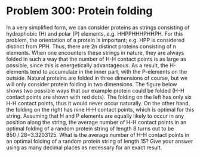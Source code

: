 # Problem 300: Protein folding
In a very simplified form, we can consider proteins as strings
consisting of hydrophobic (H) and polar (P) elements, e.g. HHPPHHHPHHPH.
For this problem, the orientation of a protein is important; e.g. HPP is
considered distinct from PPH. Thus, there are 2n distinct proteins
consisting of n elements. When one encounters these strings in nature,
they are always folded in such a way that the number of H-H contact
points is as large as possible, since this is energetically
advantageous. As a result, the H-elements tend to accumulate in the
inner part, with the P-elements on the outside. Natural proteins are
folded in three dimensions of course, but we will only consider protein
folding in two dimensions. The figure below shows two possible ways that
our example protein could be folded (H-H contact points are shown with
red dots). The folding on the left has only six H-H contact points, thus
it would never occur naturally. On the other hand, the folding on the
right has nine H-H contact points, which is optimal for this string.
Assuming that H and P elements are equally likely to occur in any
position along the string, the average number of H-H contact points in
an optimal folding of a random protein string of length 8 turns out to
be 850 / 28=3.3203125. What is the average number of H-H contact points
in an optimal folding of a random protein string of length 15? Give your
answer using as many decimal places as necessary for an exact result.

